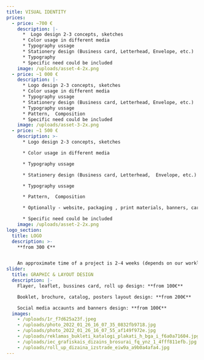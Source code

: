 ```yaml
---
title: VISUAL IDENTITY
prices:
  - price: ~700 €
    description: |-
      *  Logo design 2-3 concepts, sketches
      * Color usage in different media
      * Typography ussage
      * Stationery design (Business card, Letterhead, Envelope, etc.)
      * Typography 
      * Specific need could be included
    image: /uploads/asset-4-2x.png
  - price: ~1 000 €
    description: |-
      * Logo design 2-3 concepts, sketches
      * Color usage in different media
      * Typography ussage
      * Stationery design (Business card, Letterhead, Envelope, etc.)
      * Typography ussage
      * Pattern,  Composition
      * Specific need could be included
    image: /uploads/asset-3-2x.png
  - price: ~1 500 €
    description: >-
      * Logo design 2-3 concepts, sketches

      * Color usage in different media

      * Typography ussage

      * Stationery design (Business card, Letterhead,  Envelope, etc.)

      * Typography ussage

      * Pattern,  Composition

      * Optionally - website, packaging , print materials, banners, car wrapping design etc.

      * Specific need could be included
    image: /uploads/asset-2-2x.png
logo_section:
  title: LOGO
  description: >-
    **from 300 €**


    An approximate time of a project is 2-4 weeks (depends on our workload and amends). To start creating a logo I need as much information about your company as possible. That's why every client get a brief / a questionnaire. After that it's recommended to have an offline or online meeting to confirm all the details. The price very much depends on the difficulty of a project and on the initial idea of every client. I offer 2-3 sketches of a logo (sometimes more). Every project comes with all the necessary color codes and format for print and digital use.
slider:
  title: GRAPHIC & LAYOUT DESIGN
  description: |-
    Flayer, leaflet, bussines card, roll up design: **from 100€**

    Booklet, brochure, catalog, posters layout design: **from 200€**

    Social media accaunts and banners design: **from 100€**
  images:
    - /uploads/1r_f7d625a23f.jpeg
    - /uploads/photo_2022_01_26_16_07_35_0832fb9718.jpg
    - /uploads/photo_2022_01_26_16_07_55_af149f972e.jpg
    - /uploads/reklamas_bukleti_katalogi_plakati_h_bga_i_f6a0a71604.jpg
    - /uploads/iec_grafiskais_dizains_brosurai_fq_ynz_1_4fff811efb.jpg
    - /uploads/roll_up_dizaina_izstrade_eiw9a_a9b0a4afa4.jpg
---
```


